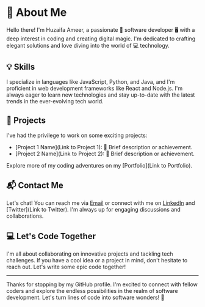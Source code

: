 # 👋 About Me

Hello there! I'm Huzaifa Ameer, a passionate 🚀 software developer 🖥️ with a deep interest in coding and creating digital magic. I'm dedicated to crafting elegant solutions and love diving into the world of 💻 technology.


## 💡 Skills

I specialize in languages like JavaScript, Python, and Java, and I'm proficient in web development frameworks like React and Node.js. I'm always eager to learn new technologies and stay up-to-date with the latest trends in the ever-evolving tech world.

## 🚀 Projects

I've had the privilege to work on some exciting projects:

- [Project 1 Name](Link to Project 1): 🚧 Brief description or achievement.
- [Project 2 Name](Link to Project 2): 🌟 Brief description or achievement.

Explore more of my coding adventures on my [Portfolio](Link to Portfolio).

## 📬 Contact Me

Let's chat! You can reach me via [Email](huzaifaameer00@gmail.com) or connect with me on [LinkedIn](www.linkedin.com/in/huzaifa-ameer-28a126253) and [Twitter](Link to Twitter). I'm always up for engaging discussions and collaborations.

## 💻 Let's Code Together

I'm all about collaborating on innovative projects and tackling tech challenges. If you have a cool idea or a project in mind, don't hesitate to reach out. Let's write some epic code together!

---

Thanks for stopping by my GitHub profile. I'm excited to connect with fellow coders and explore the endless possibilities in the realm of software development. Let's turn lines of code into software wonders! 🌟
